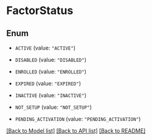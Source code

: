# FactorStatus

## Enum


* `ACTIVE` (value: `"ACTIVE"`)

* `DISABLED` (value: `"DISABLED"`)

* `ENROLLED` (value: `"ENROLLED"`)

* `EXPIRED` (value: `"EXPIRED"`)

* `INACTIVE` (value: `"INACTIVE"`)

* `NOT_SETUP` (value: `"NOT_SETUP"`)

* `PENDING_ACTIVATION` (value: `"PENDING_ACTIVATION"`)


[[Back to Model list]](../README.md#documentation-for-models) [[Back to API list]](../README.md#documentation-for-api-endpoints) [[Back to README]](../README.md)


